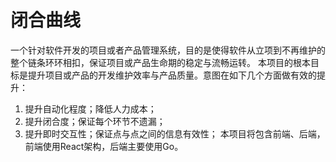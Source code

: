 # 闭合曲线
  一个针对软件开发的项目或者产品管理系统，目的是使得软件从立项到不再维护的整个链条环环相扣，保证项目或产品生命期的稳定与流畅运转。
  本项目的根本目标是提升项目或产品的开发维护效率与产品质量。意图在如下几个方面做有效的提升：
  1. 提升自动化程度；降低人力成本；
  2. 提升闭合度；保证每个环节不遗漏；
  3. 提升即时交互性；保证点与点之间的信息有效性；
  本项目将包含前端、后端，前端使用React架构，后端主要使用Go。

